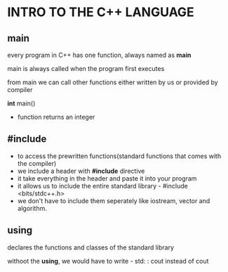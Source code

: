 # INTRO TO THE C++ LANGUAGE

## main

every program in C++ has one function, always named as **main**

main is always called when the program first executes

from main we can call other functions either written by us or provided by compiler

**int** main()

- function returns an integer

## #include

- to access the prewritten functions(standard functions that comes with the compiler)
- we include a header with **#include** directive
- it take everything in the header and paste it into your program
- it allows us to include the entire standard library - #include <bits/stdc++.h>
- we don't have to include them seperately like iostream, vector and algorithm.

## using

declares the functions and classes of the standard library

withoot the **using**, we would have to write - std: : cout instead of cout
